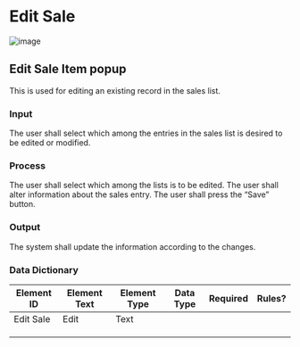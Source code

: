 # Edit Sale

![image](https://github.com/jar-RED/poultry-palace/assets/126373280/75422995-3473-4539-bed8-00285cfbdb71)


## Edit Sale Item popup
This is used for editing an existing record in the sales list.

### Input
The user shall select which among the entries in the sales list is desired to be edited or modified.

### Process
The user shall select which among the lists is to be edited.
The user shall alter information about the sales entry.
The user shall press the “Save” button.

### Output
The system shall update the information according to the changes.
### Data Dictionary
| Element ID | Element Text | Element Type | Data Type | Required | Rules? |
|------------|--------------|--------------|-----------|----------|--------|
| Edit Sale | Edit | Text|  |  |  |
|  |  |  |  |  |  |
|  |  | |  |  |  |
|  |  |  |  |  |  |



